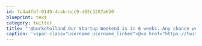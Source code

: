 ```yaml
---
id: fc4a4fbf-0149-4cab-bcc9-d02c3287a620
blueprint: text
category: twitter
title: "'@burkeholland Our Startup Weekend is in 6 weeks. Any chance we could get some dev swag? We'd love to promote you guys. +@SWOkanagan"
caption: '<span class="username username_linked">@<a href="https://twitter.com/burkeholland" title="Burke Holland">burkeholland</a></span> Our Startup Weekend is in 6 weeks. Any chance we could get some dev swag? We''d love to promote you guys. +<span class="username username_linked">@<a href="https://twitter.com/SWOkanagan" title="OK Startup Weekend">SWOkanagan</a></span>'
---
```

